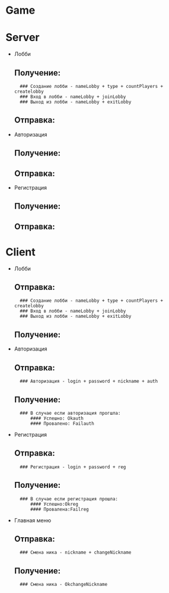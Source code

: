 # Game

# Server
- Лобби
    ## Получение:
        ### Создание лобби - nameLobby + type + countPlayers + createlobby
        ### Вход в лобби - nameLobby + joinLobby
        ### Выход из лобби - nameLobby + exitLobby
    ## Отправка:
- Авторизация 
    ## Получение:
    ## Отправка:
- Регистрация
    ## Получение:
    ## Отправка:
# Client
- Лобби
    ## Отправка:
        ### Создание лобби - nameLobby + type + countPlayers + createlobby
        ### Вход в лобби - nameLobby + joinLobby
        ### Выход из лобби - nameLobby + exitLobby
    ## Получение:
- Авторизация
    ## Отправка:
        ### Авторизация - login + password + nickname + auth
    ## Получение:
        ### В случае если авторизация прогшла:
            #### Успешно: Okauth
            #### Провалено: Failauth
- Регистрация
    ## Отправка:
        ### Регистрация - login + password + reg
    ## Получение: 
        ### В случае если регистрация прошла:
            #### Успешно:Okreg
            #### Провалена:Failreg
- Главная меню
    ## Отправка:
        ### Смена ника - nickname + changeNickname
    ## Получение:
        ### Смена ника - OkchangeNickname